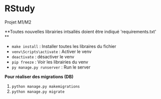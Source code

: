 # RStudy
Projet M1/M2

**Toutes nouvelles librairies intsallés doient être indiqué 'requirements.txt' **
- ```make install``` : Installer toutes les libraires du fichier
- ```venv\Scripts\activate``` : Activer le venv
- ```deactivate``` : désactiver le venv
- ```pip freeze``` : Voir les librairies du venv
- ```py manage.py runserver``` : Run le server


**Pour réaliser des migrations (DB)**
1. ```python manage.py makemigrations``` 
2. ```python manage.py migrate``` 
